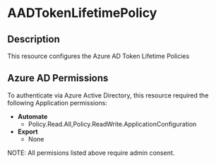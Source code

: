 # AADTokenLifetimePolicy

## Description

This resource configures the Azure AD Token Lifetime Policies

## Azure AD Permissions

To authenticate via Azure Active Directory, this resource required the following Application permissions:

* **Automate**
  * Policy.Read.All,Policy.ReadWrite.ApplicationConfiguration
* **Export**
  * None

NOTE: All permisions listed above require admin consent.
